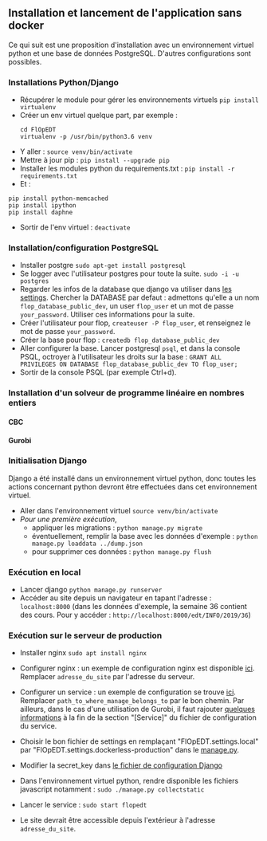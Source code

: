 ## Installation et lancement de l'application sans docker

Ce qui suit est une proposition d'installation avec un environnement
virtuel python et une base de données PostgreSQL. D'autres
configurations sont possibles.

### Installations Python/Django

- Récupérer le module pour gérer les environnements virtuels
```pip install virtualenv```
- Créer un env virtuel quelque part, par exemple :
  ```
  cd FlOpEDT
  virtualenv -p /usr/bin/python3.6 venv
  ```
- Y aller :
```source venv/bin/activate```
- Mettre à jour pip :
```pip install --upgrade pip```
- Installer les modules python du requirements.txt :
```pip install -r requirements.txt```
- Et :
```
pip install python-memcached
pip install ipython
pip install daphne
```
- Sortir de l'env virtuel :
```deactivate```


### Installation/configuration PostgreSQL 

- Installer postgre
`sudo apt-get install postgresql`
- Se logger avec l'utilisateur postgres pour toute la suite.
`sudo -i -u postgres`
- Regarder les infos de la database que django va utiliser dans [les
settings](https://framagit.org/flopedt/FlOpEDT/blob/dev/FlOpEDT/FlOpEDT/settings/local.py). Chercher
la DATABASE par defaut : admettons qu'elle a un nom `flop_database_public_dev`, un user
`flop_user` et un mot de passe `your_password`. Utiliser ces informations pour la
suite.
- Créer l'utilisateur pour flop,
`createuser -P flop_user`,
et renseignez le mot de passe `your_password`.
- Créer la base pour flop :
`createdb flop_database_public_dev`
- Aller configurer la base. Lancer postgresql
`psql`,
et dans la console PSQL, octroyer à l'utilisateur les droits sur la base :
`GRANT ALL PRIVILEGES ON DATABASE flop_database_public_dev TO flop_user;`
- Sortir de la console PSQL (par exemple Ctrl+d).

### Installation d'un solveur de programme linéaire en nombres entiers

#### CBC

#### Gurobi


### Initialisation Django

Django a été installé dans un environnement virtuel python, donc
toutes les actions concernant python devront être effectuées dans cet
environnement virtuel.

- Aller dans l'environnement virtuel
`source venv/bin/activate`
- *Pour une première exécution*, 
  - appliquer les migrations :
    `python manage.py migrate`
  - éventuellement, remplir la base avec les données d'exemple :
    `python manage.py loaddata ../dump.json`
  - pour supprimer ces données :
    `python manage.py flush`

### Exécution en local

- Lancer django
`python manage.py runserver`
- Accéder au site depuis un navigateur en tapant l'adresse :
`localhost:8000`
(dans les données d'exemple, la semaine 36 contient des cours. Pour y accéder :
`http://localhost:8000/edt/INFO/2019/36`)

### Exécution sur le serveur de production

- Installer nginx
`sudo apt install nginx`

- Configurer nginx : un exemple de configuration nginx est disponible
[ici](./edt-info.conf).
Remplacer `adresse_du_site` par l'adresse du serveur.

- Configurer un service : un exemple de configuration se trouve
[ici](./flopedt.service).
Remplacer `path_to_where_manage_belongs_to` par le bon chemin.
Par ailleurs, dans le cas d'une utilisation de Gurobi, il faut rajouter [quelques
informations](./flopedt.add)
à la fin de la section "[Service]" du fichier de configuration du service.

- Choisir le bon fichier de settings en remplaçant
  "FlOpEDT.settings.local" par
  "FlOpEDT.settings.dockerless-production" dans le [manage.py](../../manage.py).
- Modifier la secret_key dans [le fichier de configuration Django](../../FlOpEDT/settings/dockerless-production.py)

- Dans l'environnement virtuel python, rendre disponible les
  fichiers javascript notamment :
`sudo ./manage.py collectstatic`

- Lancer le service :
`sudo start flopedt`

- Le site devrait être accessible depuis l'extérieur à l'adresse
  `adresse_du_site`.
